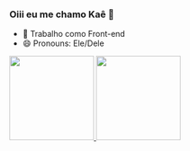 ###  Oiii eu me chamo Kaê 👋
- 🔭 Trabalho como Front-end
- 😄 Pronouns: Ele/Dele

 <div>
  <a href="https://github.com/OSantosKaê">
  <img height="150em" src="https://github-readme-stats.vercel.app/api?username=OSantosKae&show_icons=true&theme=dark&include_all_commits=true&count_private=true"/>
  <img height="150em" src="https://github-readme-stats.vercel.app/api/top-langs/?username=OSantosKae&layout=compact&langs_count=7&theme=dark"/>
</div>

